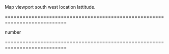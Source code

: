 <!--**
/*-------------------------------------------
    Auto-generated file. Do not modify.
-------------------------------------------

**-->
<!--d-->Map viewport south west location lattitude.<!--/d-->
===========================================================================
<!--hidden--><!--/hidden-->
<!--type-->number<!--/type-->
===========================================================================

<!--shortDescription-->

<!--/shortDescription-->

<!--fullDescription-->

<!--/fullDescription-->